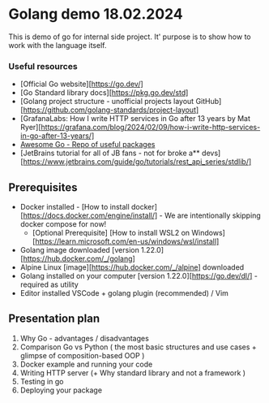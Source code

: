 # Golang demo 18.02.2024

This is demo of go for internal side project. It' purpose is to show how to work with the language itself.

### Useful resources

- [Official Go website][https://go.dev/]
- [Go Standard library docs][https://pkg.go.dev/std]
- [Golang project structure - unofficial projects layout GitHub][https://github.com/golang-standards/project-layout]
- [GrafanaLabs: How I write HTTP services in Go after 13 years by Mat Ryer][https://grafana.com/blog/2024/02/09/how-i-write-http-services-in-go-after-13-years/]
- [Awesome Go - Repo of useful packages](https://github.com/avelino/awesome-go)
- [JetBrains tutorial for all of JB fans - not for broke a** devs][https://www.jetbrains.com/guide/go/tutorials/rest_api_series/stdlib/]

## Prerequisites

- Docker installed - [How to install docker][https://docs.docker.com/engine/install/] - We are intentionally skipping docker compose for now!
    - [Optional Prerequisite] [How to install WSL2 on Windows][https://learn.microsoft.com/en-us/windows/wsl/install]
- Golang image downloaded [version 1.22.0][https://hub.docker.com/_/golang]
- Alpine Linux [image][https://hub.docker.com/_/alpine] downloaded
- Golang installed on your computer [version 1.22.0][https://go.dev/dl/] - required as utility
- Editor installed VSCode + golang plugin (recommended) / Vim

## Presentation plan

1. Why Go - advantages / disadvantages
2. Comparison Go vs Python ( the most basic structures and use cases + glimpse of composition-based OOP )
3. Docker example and running your code
4. Writing HTTP server (+ Why standard library and not a framework )
5. Testing in go
6. Deploying your package